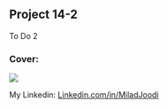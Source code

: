 ## Project 14-2
To Do 2

   
### Cover:
![](https://s30.picofile.com/file/8469828726/do2.png)

My Linkedin: [Linkedin.com/in/MiladJoodi](https://www.linkedin.com/in/MiladJoodi/)  

